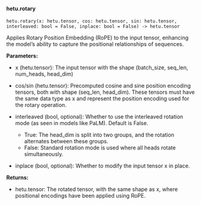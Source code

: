 #### hetu.rotary

```
hetu.rotary(x: hetu.tensor, cos: hetu.tensor, sin: hetu.tensor, interleaved: bool = False, inplace: bool = False) -> hetu.tensor
```

Applies Rotary Position Embedding (RoPE) to the input tensor, enhancing the model’s ability to capture the positional relationships of sequences. 

**Parameters:**

* x (hetu.tensor): The input tensor with the shape (batch_size, seq_len, num_heads, head_dim)

* cos/sin (hetu.tensor): Precomputed cosine and sine position encoding tensors, both with shape (seq_len, head_dim). These tensors must have the same data type as x and represent the position encoding used for the rotary operation.
* interleaved (bool, optional): Whether to use the interleaved rotation mode (as seen in models like PaLM). Default is False.
  * True: The head_dim is split into two groups, and the rotation alternates between these groups.
  * False: Standard rotation mode is used where all heads rotate simultaneously.

* inplace (bool, optional): Whether to modify the input tensor x in place. 

**Returns:**

* hetu.tensor: The rotated tensor, with the same shape as x, where positional encodings have been applied using RoPE.

